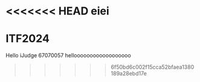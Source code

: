 <<<<<<< HEAD
eiei
=======
# ITF2024

Hello iJudge 67070057
helloooooooooooooooooo
>>>>>>> 6f50bd6c002f15cca52bfaea1380189a28ebd17e
